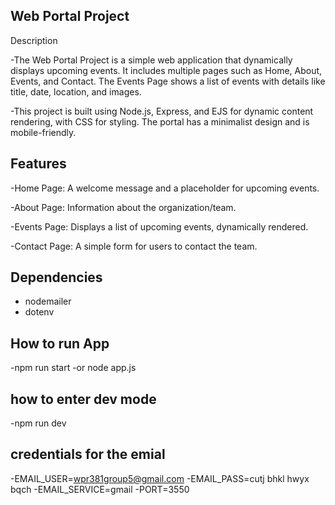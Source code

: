 ## Web Portal Project

Description

-The Web Portal Project is a simple web application that dynamically displays upcoming events. It includes multiple pages such as Home, About, Events, and Contact. The Events Page shows a list of events with details like title, date, location, and images.

-This project is built using Node.js, Express, and EJS for dynamic content rendering, with CSS for styling. The portal has a minimalist design and is mobile-friendly.

## Features

-Home Page: A welcome message and a placeholder for upcoming events.

-About Page: Information about the organization/team.

-Events Page: Displays a list of upcoming events, dynamically rendered.

-Contact Page: A simple form for users to contact the team.

## Dependencies
- nodemailer
- dotenv

## How to run App
-npm run start
-or node app.js

## how to enter dev mode
-npm run dev

## credentials for the emial
-EMAIL_USER=wpr381group5@gmail.com
-EMAIL_PASS=cutj bhkl hwyx bqch
-EMAIL_SERVICE=gmail
-PORT=3550
